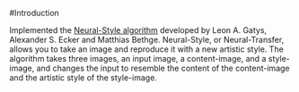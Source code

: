 #Introduction

Implemented the [Neural-Style algorithm](https://arxiv.org/abs/1508.06576) developed by Leon A. Gatys, Alexander S. Ecker and Matthias Bethge. 
Neural-Style, or Neural-Transfer, allows you to take an image and reproduce it with a new artistic style. The algorithm 
takes three images, an input image, a content-image, and a style-image, and changes the input to resemble the content of 
the content-image and the artistic style of the style-image.
